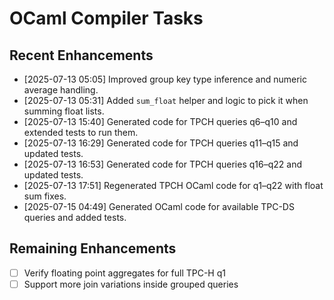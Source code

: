 # OCaml Compiler Tasks

## Recent Enhancements
- [2025-07-13 05:05] Improved group key type inference and numeric average handling.
- [2025-07-13 05:31] Added `sum_float` helper and logic to pick it when summing float lists.
- [2025-07-13 15:40] Generated code for TPCH queries q6–q10 and extended tests to run them.
- [2025-07-13 16:29] Generated code for TPCH queries q11–q15 and updated tests.
- [2025-07-13 16:53] Generated code for TPCH queries q16–q22 and updated tests.
- [2025-07-13 17:51] Regenerated TPCH OCaml code for q1–q22 with float sum fixes.
- [2025-07-15 04:49] Generated OCaml code for available TPC-DS queries and added tests.

## Remaining Enhancements
- [ ] Verify floating point aggregates for full TPC-H q1
- [ ] Support more join variations inside grouped queries

